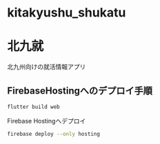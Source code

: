 # kitakyushu_shukatu
# 北九就

北九州向けの就活情報アプリ


## FirebaseHostingへのデプロイ手順

```bash
flutter build web
```

Firebase Hostingへデプロイ

```bash
firebase deploy --only hosting
```
